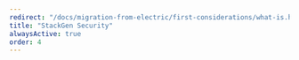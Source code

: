```yaml
---
redirect: "/docs/migration-from-electric/first-considerations/what-is.html"
title: "StackGen Security"
alwaysActive: true
order: 4
---
```

